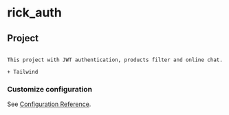 # rick_auth

## Project
```

This project with JWT authentication, products filter and online chat.

+ Tailwind
```

### Customize configuration
See [Configuration Reference](https://cli.vuejs.org/config/).
